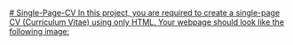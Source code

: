 [# Single-Page-CV
In this project, you are required to create a single-page CV (Curriculum Vitae) using only HTML. Your webpage should look like the following image:
](https://roadmap.sh/projects/single-page-cv)

